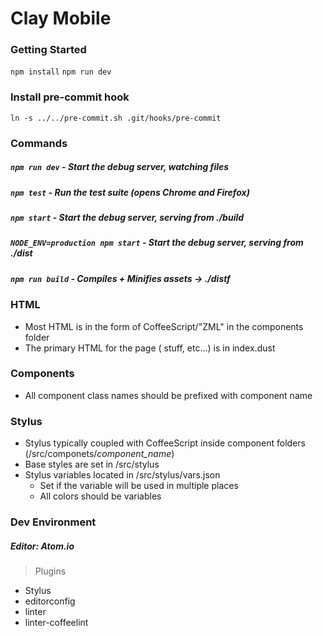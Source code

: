 # Clay Mobile

### Getting Started
`npm install`
`npm run dev`

### Install pre-commit hook
`ln -s ../../pre-commit.sh .git/hooks/pre-commit`

### Commands
##### `npm run dev` - Start the debug server, watching files
##### `npm test` - Run the test suite (opens Chrome and Firefox)

##### `npm start` - Start the debug server, serving from ./build

##### `NODE_ENV=production npm start` - Start the debug server, serving from ./dist

##### `npm run build` - Compiles + Minifies assets -> ./distf

### HTML
  - Most HTML is in the form of CoffeeScript/"ZML" in the components folder
  - The primary HTML for the page (<head> stuff, etc...) is in index.dust

### Components
  - All component class names should be prefixed with component name

### Stylus
  - Stylus typically coupled with CoffeeScript inside component folders (/src/componets/*component_name*)
  - Base styles are set in /src/stylus
  - Stylus variables located in /src/stylus/vars.json
    - Set if the variable will be used in multiple places
    - All colors should be variables

### Dev Environment
##### Editor: Atom.io
> Plugins
  - Stylus
  - editorconfig
  - linter
  - linter-coffeelint
